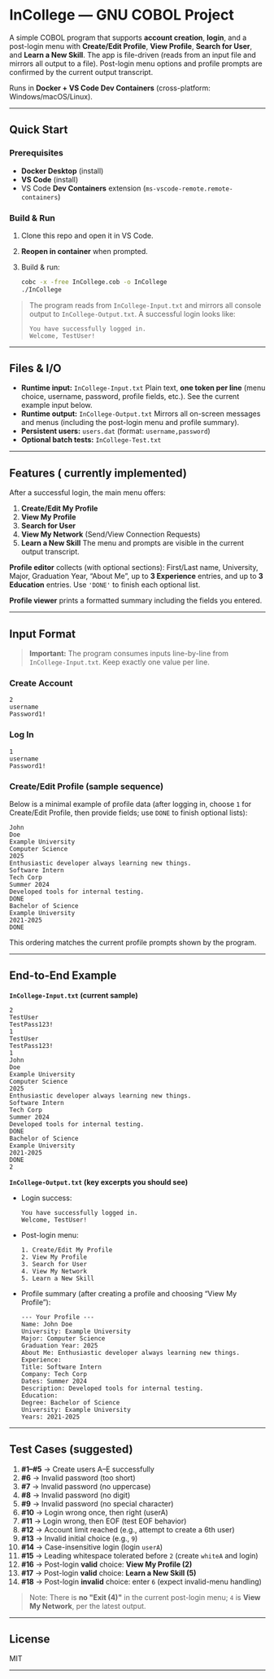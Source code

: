 # InCollege — GNU COBOL Project

A simple COBOL program that supports **account creation**, **login**, and a post-login menu with **Create/Edit Profile**, **View Profile**, **Search for User**, and **Learn a New Skill**. The app is file-driven (reads from an input file and mirrors all output to a file). Post-login menu options and profile prompts are confirmed by the current output transcript.

Runs in **Docker + VS Code Dev Containers** (cross-platform: Windows/macOS/Linux).

---

## Quick Start

### Prerequisites

* **Docker Desktop** (install)
* **VS Code** (install)
* VS Code **Dev Containers** extension (`ms-vscode-remote.remote-containers`)

### Build & Run

1. Clone this repo and open it in VS Code.
2. **Reopen in container** when prompted.
3. Build & run:

   ```bash
   cobc -x -free InCollege.cob -o InCollege
   ./InCollege
   ```

> The program reads from `InCollege-Input.txt` and mirrors all console output to `InCollege-Output.txt`. A successful login looks like:
>
> ```
> You have successfully logged in.
> Welcome, TestUser!
> ```
>
>

---

## Files & I/O

* **Runtime input:** `InCollege-Input.txt`
  Plain text, **one token per line** (menu choice, username, password, profile fields, etc.). See the current example input below.
* **Runtime output:** `InCollege-Output.txt`
  Mirrors all on-screen messages and menus (including the post-login menu and profile summary).
* **Persistent users:** `users.dat` (format: `username,password`)
* **Optional batch tests:** `InCollege-Test.txt`

---

## Features ( currently implemented)

After a successful login, the main menu offers:

1. **Create/Edit My Profile**
2. **View My Profile**
3. **Search for User**
4. **View My Network** (Send/View Connection Requests)
5. **Learn a New Skill**
   The menu and prompts are visible in the current output transcript.

**Profile editor** collects (with optional sections): First/Last name, University, Major, Graduation Year, “About Me”, up to **3 Experience** entries, and up to **3 Education** entries. Use `'DONE'` to finish each optional list.

**Profile viewer** prints a formatted summary including the fields you entered.

---

## Input Format

> **Important:** The program consumes inputs line-by-line from `InCollege-Input.txt`. Keep exactly one value per line.

### Create Account

```
2
username
Password1!
```

### Log In

```
1
username
Password1!
```

### Create/Edit Profile (sample sequence)

Below is a minimal example of profile data (after logging in, choose `1` for Create/Edit Profile, then provide fields; use `DONE` to finish optional lists):

```
John
Doe
Example University
Computer Science
2025
Enthusiastic developer always learning new things.
Software Intern
Tech Corp
Summer 2024
Developed tools for internal testing.
DONE
Bachelor of Science
Example University
2021-2025
DONE
```

This ordering matches the current profile prompts shown by the program.

---

## End-to-End Example

**`InCollege-Input.txt` (current sample)**

```
2
TestUser
TestPass123!
1
TestUser
TestPass123!
1
John
Doe
Example University
Computer Science
2025
Enthusiastic developer always learning new things.
Software Intern
Tech Corp
Summer 2024
Developed tools for internal testing.
DONE
Bachelor of Science
Example University
2021-2025
DONE
2
```



**`InCollege-Output.txt` (key excerpts you should see)**

* Login success:

  ```
  You have successfully logged in.
  Welcome, TestUser!
  ```



* Post-login menu:

  ```
  1. Create/Edit My Profile
  2. View My Profile
  3. Search for User
  4. View My Network
  5. Learn a New Skill
  ```



* Profile summary (after creating a profile and choosing “View My Profile”):

  ```
  --- Your Profile ---
  Name: John Doe
  University: Example University
  Major: Computer Science
  Graduation Year: 2025
  About Me: Enthusiastic developer always learning new things.
  Experience:
  Title: Software Intern
  Company: Tech Corp
  Dates: Summer 2024
  Description: Developed tools for internal testing.
  Education:
  Degree: Bachelor of Science
  University: Example University
  Years: 2021-2025
  ```



---

## Test Cases (suggested)

1. **#1–#5** → Create users A–E successfully
2. **#6** → Invalid password (too short)
3. **#7** → Invalid password (no uppercase)
4. **#8** → Invalid password (no digit)
5. **#9** → Invalid password (no special character)
6. **#10** → Login wrong once, then right (userA)
7. **#11** → Login wrong, then EOF (test EOF behavior)
8. **#12** → Account limit reached (e.g., attempt to create a 6th user)
9. **#13** → Invalid initial choice (e.g., `9`)
10. **#14** → Case-insensitive login (login `userA`)
11. **#15** → Leading whitespace tolerated before `2` (create `whiteA` and login)
12. **#16** → Post-login **valid** choice: **View My Profile (2)**
13. **#17** → Post-login **valid** choice: **Learn a New Skill (5)**
14. **#18** → Post-login **invalid** choice: enter `6` (expect invalid-menu handling)

> Note: There is **no "Exit (4)"** in the current post-login menu; `4` is **View My Network**, per the latest output. 

---

## License

MIT

---

